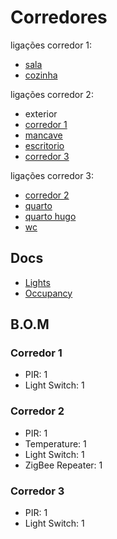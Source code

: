# Corredores

ligações corredor 1:
- [sala](./sala.md)
- [cozinha](./cozinha.md)

ligações corredor 2:
- exterior
- [corredor 1](./corredores.md)
- [mancave](./mancave.md)
- [escritorio](./escritorio.md)
- [corredor 3](./corredores.md)

ligações corredor 3:
- [corredor 2](./corredores.md)
- [quarto](./quarto.md)
- [quarto hugo](./quarto_hugo.md)
- [wc](./wc.md)


## Docs
- [Lights](./lights.md)
- [Occupancy](./occupancy.md)


## B.O.M

### Corredor 1

- PIR: 1
- Light Switch: 1

### Corredor 2

- PIR: 1
- Temperature: 1
- Light Switch: 1
- ZigBee Repeater: 1

### Corredor 3

- PIR: 1
- Light Switch: 1

